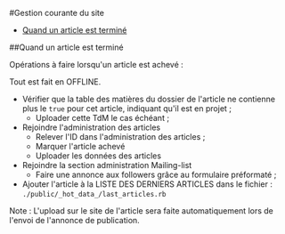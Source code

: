 #Gestion courante du site

* [Quand un article est terminé](#new_article_complete)

<a name='new_article_complete'></a>
##Quand un article est terminé

Opérations à faire lorsqu'un article est achevé&nbsp;:

Tout est fait en OFFLINE.

* Vérifier que la table des matières du dossier de l'article ne contienne plus le `true` pour cet article, indiquant qu'il est en projet&nbsp;;
  * Uploader cette TdM le cas échéant&nbsp;;
* Rejoindre l'administration des articles
  * Relever l'ID dans l'administration des articles&nbsp;;
  * Marquer l'article achevé
  * Uploader les données des articles
* Rejoindre la section administration Mailing-list
  * Faire une annonce aux followers grâce au formulaire préformaté&nbsp;;
* Ajouter l'article à la LISTE DES DERNIERS ARTICLES dans le fichier :
    `./public/_hot_data_/last_articles.rb`

Note&nbsp;: L'upload sur le site de l'article sera faite automatiquement lors de l'envoi de l'annonce de publication.